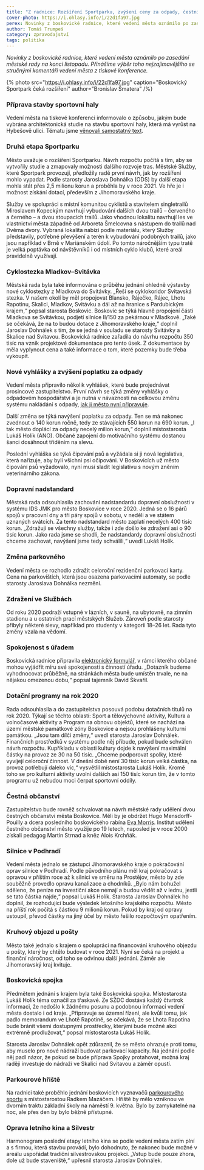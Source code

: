 ```yaml
---
title: "Z radnice: Rozšíření Sportparku, zvýšení ceny za odpady, čestní občané"
cover-photo: https://i.ohlasy.info/i/22d1fa97.jpg
perex: Novinky z boskovické radnice, které vedení města oznámilo po zasedání městské rady na konci listopadu.
author: Tomáš Trumpeš
category: zpravodajství
tags: politika
---
```


*Novinky z boskovické radnice, které vedení města oznámilo po zasedání městské rady na konci listopadu. Přinášíme výběr toho nejzajímavějšího se stručnými komentáři vedení města z tiskové konference.*

{% photo src="https://i.ohlasy.info/i/22d1fa97.jpg" caption="Boskovický Sportpark čeká rozšíření" author="Bronislav Šmatera" /%}

### Příprava stavby sportovní haly

Vedení města na tiskové konferenci informovalo o způsobu, jakým bude vybrána architektonická studie na stavbu sportovní haly, která má vyrůst na Hybešově ulici. Tématu jsme [věnovali samostatný text](https://ohlasy.info/clanky/2019/11/hala-soutez.html).

### Druhá etapa Sportparku

Město uvažuje o rozšíření Sportparku. Návrh rozpočtu počítá s tím, aby se vytvořily studie a zmapovaly možnosti dalšího rozvoje tras. Městské Služby, které Sportpark provozují, předložily radě první návrh, jak by rozšíření mohlo vypadat. Podle starosty Jaroslava Dohnálka (ODS) by další etapa mohla stát přes 2,5 milionu korun a proběhla by v roce 2021. Ve hře je i možnost získání dotací, především z Jihomoravského kraje.

Služby ve spolupráci s místní komunitou cyklistů a stavitelem singletrailů Miroslavem Kopeckým navrhují vybudování dalších dvou trailů – červeného a černého – a dvou stoupacích trailů. Jako vhodnou lokalitu navrhují les ve vlastnictví města západně od Arboreta Šmelcovna s nástupem do trailů nad Dvěma dvory. Vybraná lokalita nabízí podle materiálu, který Služby představily, potřebné převýšení a terén k vybudování podobných trailů, jako jsou například v Brně v Mariánském údolí. Po tomto náročnějším typu tratě je velká poptávka od návštěvníků i od místních cyklo klubů, které areál pravidelně využívají.

### Cyklostezka Mladkov–Svitávka

Městská rada byla také informována o průběhu jednání ohledně výstavby nové cyklostezky z Mladkova do Svitávky. „Řeší se cyklokoridor Svitavská stezka. V našem okolí by měl propojovat Blansko, Ráječko, Rájec, Lhotu Rapotinu, Skalici, Mladkov, Svitávku a dál až na hranice s Pardubickým krajem,“ popsal starosta Boskovic. Boskovic se týká hlavně propojení části Mladkova se Svitávkou, podjetí silnice II/150 za pekárnou v Mladkově. „Také se očekává, že na to budou dotace z Jihomoravského kraje,“ doplnil Jaroslav Dohnálek s tím, že se jedná v souladu se starosty Svitávky a Skalice nad Svitavou. Boskovická radnice zařadila do návrhu rozpočtu 350 tisíc na vznik projektové dokumentace pro tento úsek. Z dokumentace by měla vyplynout cena a také informace o tom, které pozemky bude třeba vykoupit.

### Nové vyhlášky a zvýšení poplatku za odpady

Vedení města připravilo několik vyhlášek, které bude projednávat prosincové zastupitelstvo. První návrh se týká změny vyhlášky o odpadovém hospodářství a je nutná v návaznosti na celkovou změnu systému nakládání s odpady, [jak ji město nyní připravuje](https://ohlasy.info/clanky/2019/09/levnejsi-odpad.html).

Další změna se týká navýšení poplatku za odpady. Ten se má nakonec zvednout o 140 korun ročně, tedy ze stávajících 550 korun na 690 korun. „I tak město doplácí za odpady necelý milion korun,“ doplnil místostarosta Lukáš Holík (ANO). Občané zapojení do motivačního systému dostanou šanci dosáhnout tříděním na slevu.

Poslední vyhláška se týká čipování psů a vyžádala si ji nová legislativa, která nařizuje, aby byli všichni psi očipováni. V Boskovicích už město čipování psů vyžadovalo, nyní musí sladit legislativu s novým zněním veterinárního zákona.

### Dopravní nadstandard

Městská rada odsouhlasila zachování nadstandardu dopravní obslužnosti v systému IDS JMK pro město Boskovice v roce 2020. Jedná se o 16 párů spojů v pracovní dny a tři páry spojů v sobotu, v neděli a ve státem uznaných svátcích. Za tento nadstandard město zaplatí necelých 400 tisíc korun. „Zdražují se všechny služby, takže i zde došlo ke zdražení asi o 90 tisíc korun. Jako rada jsme se shodli, že nadstandardy dopravní obslužnosti chceme zachovat, navýšení jsme tedy schválili,“ uvedl Lukáš Holík.

### Změna parkovného

Vedení města se rozhodlo zdražit celoroční rezidenční parkovací karty. Cena na parkovištích, která jsou osazena parkovacími automaty, se podle starosty Jaroslava Dohnálka nezmění.

### Zdražení ve Službách

Od roku 2020 podraží vstupné v lázních, v sauně, na ubytovně, na zimním stadionu a u ostatních prací městských Služeb. Zároveň podle starosty přibyly některé slevy, například pro studenty v kategorii 18–26 let. Rada tyto změny vzala na vědomí.

### Spokojenost s úřadem

Boskovická radnice připravila [elektronický formulář](http://www.mojeanketa.cz/pruzkum/275799139/), v rámci kterého občané mohou vyjádřit míru své spokojenosti s činností úřadu. „Dotazník budeme vyhodnocovat průběžně, na stránkách města bude umístěn trvale, ne na nějakou omezenou dobu,“ popsal tajemník David Škvařil.

### Dotační programy na rok 2020

Rada odsouhlasila a do zastupitelstva posouvá podobu dotačních titulů na rok 2020. Týkají se těchto oblastí: Sport a tělovýchovné aktivity, Kultura a volnočasové aktivity a Program na obnovu objektů, které se nachází na území městské památkové zóny Boskovice a nejsou prohlášeny kulturní památkou. „Jsou tam dílčí změny,“ uvedl starosta Jaroslav Dohnálek. Finančních prostředků v systému podle něj přibude, pokud bude schválen návrh rozpočtu. Kupříkladu v oblasti kultury dojde k navýšení maximální částky na provoz ze 30 na 50 tisíc. „Chceme podporovat spolky, které vyvíjejí celoroční činnost. V dnešní době není 30 tisíc korun velká částka, na provoz potřebují daleko víc,“ vysvětlil místostarosta Lukáš Holík. Kromě toho se pro kulturní aktivity uvolní dalších asi 150 tisíc korun tím, že v tomto programu už nebudou moci čerpat sportovní oddíly.

### Čestná občanství

Zastupitelstvo bude rovněž schvalovat na návrh městské rady udělení dvou čestných občanství města Boskovice. Měli by je obdržet Hugo Mensdorff-Pouilly a dcera posledního boskovického rabína [Eva Morris](https://ohlasy.info/clanky/2019/10/rozhovor-patlokova.html). Institut udělení čestného občanství město využije po 19 letech, naposled je v roce 2000 získali pedagog Martin Strnad a kněz Alois Krchňák.

### Silnice v Podhradí

Vedení města jednalo se zástupci Jihomoravského kraje o pokračování oprav silnice v Podhradí. Podle původního plánu měl kraj pokračovat s opravou v příštím roce až k silnici ve směru na Prostějov, město by zde souběžně provedlo opravu kanalizace a chodníků. „Bylo nám bohužel sděleno, že peníze na investiční akce nemají a budou vědět až v lednu, jestli se tato částka najde,“ popsal Lukáš Holík. Starosta Jaroslav Dohnálek ho doplnil, že rozhodující bude výsledek letošního krajského rozpočtu. Město na příští rok počítá s částkou 9 milionů korun. Pokud by kraj od opravy ustoupil, převod částky na jiný účel by město řešilo rozpočtovým opatřením. 

### Kruhový objezd u pošty

Město také jednalo s krajem o spolupráci na financování kruhového objezdu u pošty, který by chtělo budovat v roce 2021. Nyní se čeká na projekt a finanční náročnost, od toho se odvinou další jednání. Záměr ale Jihomoravský kraj kvituje.

### Boskovická spojka

Předmětem jednání s krajem byla také Boskovická spojka. Místostarosta Lukáš Holík téma označil za třaskavé. Ze SŽDC dostává každý čtvrtrok informaci, že nedošlo k žádnému posunu a podobnou informaci vedení města dostalo i od kraje. „Připravuje se územní řízení, ale kvůli tomu, jak padlo memorandum ve Lhotě Rapotině, se očekává, že se Lhota Rapotina bude bránit všemi dostupnými prostředky, kterými bude možné akci extrémně prodlužovat,“ popsal místostarosta Lukáš Holík.

Starosta Jaroslav Dohnálek opět zdůraznil, že se město ohrazuje proti tomu, aby muselo pro nové nádraží budovat parkovací kapacity. Na jednání podle něj padl názor, že pokud se bude příprava Spojky protahovat, možná kraj raději investuje do nádraží ve Skalici nad Svitavou a záměr opustí.

### Parkourové hřiště

Na radnici také proběhlo jednání boskovicích vyznavačů [parkourového sportu](https://cs.wikipedia.org/wiki/Parkour) s místostarostou Radkem Mazáčem. Hřiště by mělo vzniknou ve dvorním traktu základní školy na náměstí 9. května. Bylo by zamykatelné na noc, ale přes den by bylo běžně přístupné.

### Oprava letního kina a Silvestr

Harmonogram poslední etapy letního kina se podle vedení města zatím plní a s firmou, která stavbu provádí, bylo dohodnuto, že nakonec bude možné v areálu uspořádat tradiční silvestrovskou projekci. „Vstup bude pouze zhora, dole už bude staveniště,“ upřesnil starosta Jaroslav Dohnálek.
